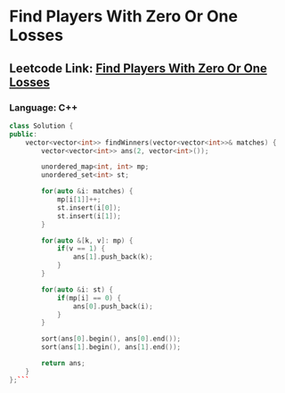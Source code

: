 # Find Players With Zero Or One Losses

## Leetcode Link: [Find Players With Zero Or One Losses](https://leetcode.com/problems/find-players-with-zero-or-one-losses/)
### Language: C++

```cpp
class Solution {
public:
    vector<vector<int>> findWinners(vector<vector<int>>& matches) {
        vector<vector<int>> ans(2, vector<int>());

        unordered_map<int, int> mp;
        unordered_set<int> st;

        for(auto &i: matches) {
            mp[i[1]]++;
            st.insert(i[0]);
            st.insert(i[1]);
        }

        for(auto &[k, v]: mp) {
            if(v == 1) {
                ans[1].push_back(k);
            }
        }

        for(auto &i: st) {
            if(mp[i] == 0) {
                ans[0].push_back(i);
            }
        }

        sort(ans[0].begin(), ans[0].end());
        sort(ans[1].begin(), ans[1].end());

        return ans;
    }
};```



